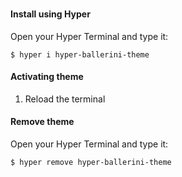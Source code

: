 ### [](https://website-link.com)

#### Install using Hyper

Open your Hyper Terminal and type it:

```
$ hyper i hyper-ballerini-theme
```

#### Activating theme

1. Reload the terminal

#### Remove theme

Open your Hyper Terminal and type it:

```
$ hyper remove hyper-ballerini-theme
```
